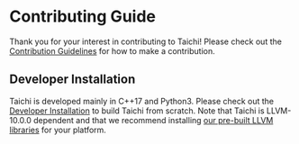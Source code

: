 # Contributing Guide

Thank you for your interest in contributing to Taichi! Please check out the [Contribution Guidelines](https://docs.taichi.graphics/lang/articles/contribution/contributor_guide) for how to make a contribution.

## Developer Installation

Taichi is developed mainly in C++17 and Python3. Please check out the [Developer Installation](https://docs.taichi.graphics/lang/articles/contribution/dev_install) to build Taichi from scratch. Note that Taichi is LLVM-10.0.0 dependent and that we recommend installing [our pre-built LLVM libraries](https://docs.taichi.graphics/lang/articles/contribution/dev_install#installing-dependencies) for your platform. 
